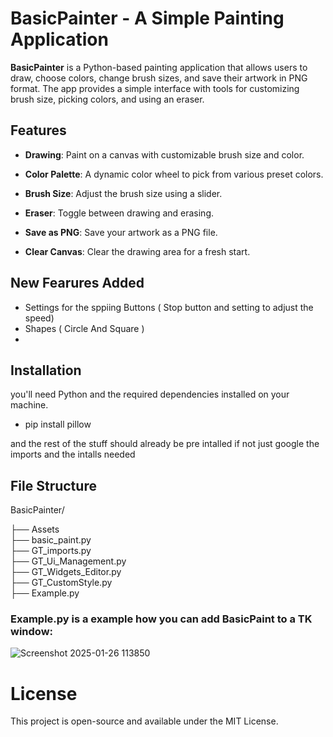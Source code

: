 # BasicPainter - A Simple Painting Application

**BasicPainter** is a Python-based painting application that allows users to draw, choose colors, change brush sizes, and save their artwork in PNG format. The app provides a simple interface with tools for customizing brush size, picking colors, and using an eraser. 

## Features

- **Drawing**: Paint on a canvas with customizable brush size and color.

- **Color Palette**: A dynamic color wheel to pick from various preset colors.

- **Brush Size**: Adjust the brush size using a slider.

- **Eraser**: Toggle between drawing and erasing.

- **Save as PNG**: Save your artwork as a PNG file.

- **Clear Canvas**: Clear the drawing area for a fresh start.


## New Fearures Added

- Settings for the sppiing Buttons ( Stop button and setting to adjust the speed)
- Shapes ( Circle And Square )
- 

## Installation

 you'll need Python and the required dependencies installed on your machine.


- pip install pillow


and the rest of the stuff should already be pre intalled if not just google the imports and the intalls needed


## File Structure

BasicPainter/

├── Assets\
├── basic_paint.py            
├── GT_imports.py             
├── GT_Ui_Management.py       
├── GT_Widgets_Editor.py      
├── GT_CustomStyle.py   
├── Example.py 

### Example.py is a example how you can add BasicPaint to a TK window:

![Screenshot 2025-01-26 113850](https://github.com/user-attachments/assets/bc26e2c9-a12a-4215-80f8-d0d416b595ec) 

# License
 This project is open-source and available under the MIT License.
